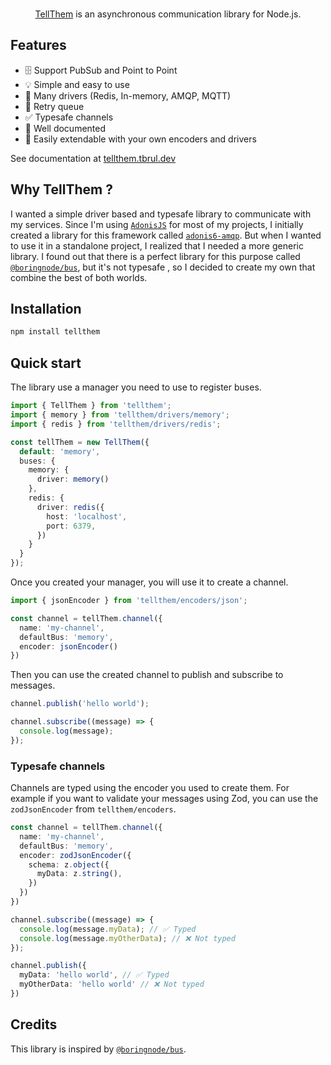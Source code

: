 <p align="center">
  <br/>
    <a href="https://tellthem.tbrul.dev/">TellThem</a> is an asynchronous communication library for Node.js.
  <br/>
</p>

## Features
- 🗄️ Support PubSub and Point to Point
- 💡 Simple and easy to use
- 🚀 Many drivers (Redis, In-memory, AMQP, MQTT)
- 🔁 Retry queue
- ✅ Typesafe channels
- 📖 Well documented
- 🧩 Easily extendable with your own encoders and drivers

See documentation at [tellthem.tbrul.dev](https://tellthem.tbrul.dev)

## Why TellThem ?

I wanted a simple driver based and typesafe library to communicate with my services. Since I'm using [`AdonisJS`](https://adonisjs.com/) for most of my projects, I initially created a library for this framework called [`adonis6-amqp`](https://www.npmjs.com/package/adonis6-amqp/v/latest). But when I wanted to use it in a standalone project, I realized that I needed a more generic library. I found out that there is a perfect library for this purpose called [`@boringnode/bus`](https://www.npmjs.com/package/@boringnode/bus), but it's not typesafe , so I decided to create my own that combine the best of both worlds.

## Installation
```bash
npm install tellthem
```

## Quick start

The library use a manager you need to use to register buses.
```typescript
import { TellThem } from 'tellthem';
import { memory } from 'tellthem/drivers/memory';
import { redis } from 'tellthem/drivers/redis';

const tellThem = new TellThem({
  default: 'memory',
  buses: {
    memory: {
      driver: memory()
    },
    redis: {
      driver: redis({
        host: 'localhost',
        port: 6379,
      })
    }
  }
});
```

Once you created your manager, you will use it to create a channel.

```typescript
import { jsonEncoder } from 'tellthem/encoders/json';

const channel = tellThem.channel({
  name: 'my-channel',
  defaultBus: 'memory',
  encoder: jsonEncoder()
})
```

Then you can use the created channel to publish and subscribe to messages.

```typescript
channel.publish('hello world');

channel.subscribe((message) => {
  console.log(message);
});
```

### Typesafe channels

Channels are typed using the encoder you used to create them. For example if you want to validate your messages using Zod, you can use the `zodJsonEncoder` from `tellthem/encoders`.

```typescript
const channel = tellThem.channel({
  name: 'my-channel',
  defaultBus: 'memory',
  encoder: zodJsonEncoder({
    schema: z.object({
      myData: z.string(),
    })
  })
})

channel.subscribe((message) => {
  console.log(message.myData); // ✅ Typed
  console.log(message.myOtherData); // ❌ Not typed
});

channel.publish({
  myData: 'hello world', // ✅ Typed
  myOtherData: 'hello world' // ❌ Not typed
})
```

## Credits

This library is inspired by [`@boringnode/bus`](https://www.npmjs.com/package/@boringnode/bus).
